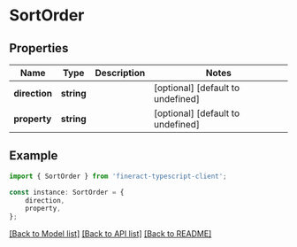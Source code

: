# SortOrder


## Properties

Name | Type | Description | Notes
------------ | ------------- | ------------- | -------------
**direction** | **string** |  | [optional] [default to undefined]
**property** | **string** |  | [optional] [default to undefined]

## Example

```typescript
import { SortOrder } from 'fineract-typescript-client';

const instance: SortOrder = {
    direction,
    property,
};
```

[[Back to Model list]](../README.md#documentation-for-models) [[Back to API list]](../README.md#documentation-for-api-endpoints) [[Back to README]](../README.md)
